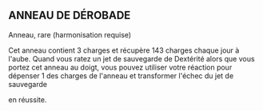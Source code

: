 ## ANNEAU DE DÉROBADE

Anneau, rare (harmonisation requise)

Cet anneau contient 3 charges et récupère 143 charges
chaque jour à l'aube. Quand vous ratez un jet de sauvegarde
de Dextérité alors que vous portez cet anneau au doigt, vous
pouvez utiliser votre réaction pour dépenser 1 des charges
de l'anneau et transformer l'échec du jet de sauvegarde

en réussite.

